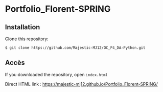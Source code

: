 # Portfolio_Florent-SPRING

## Installation

Clone this repository:
```
$ git clone https://github.com/Majestic-MJ12/OC_P4_DA-Python.git
```

## Accès

If you downloaded the repository, open ```index.html```

Direct HTML link : https://majestic-mj12.github.io/Portfolio_Florent-SPRING/
